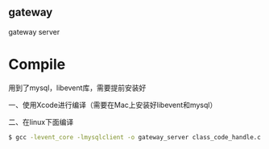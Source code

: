 ## gateway
gateway server


# Compile

用到了mysql，libevent库，需要提前安装好

一、使用Xcode进行编译（需要在Mac上安装好libevent和mysql）

二、在linux下面编译

```bash
$ gcc -levent_core -lmysqlclient -o gateway_server class_code_handle.c main.c
```



